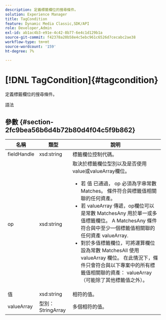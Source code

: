 ```yaml
---
description: 定義標籤欄位的搜尋條件。
solution: Experience Manager
title: TagCondition
feature: Dynamic Media Classic,SDK/API
role: Developer,Admin
exl-id: ab1ac4b3-e91e-4c42-8b77-6e4c1d129b1a
source-git-commit: f42378a20b58e4c5ebc961c6526d7cecabc2ae38
workflow-type: tm+mt
source-wordcount: '159'
ht-degree: 7%

---
```


# [!DNL TagCondition]{#tagcondition}

定義標籤欄位的搜尋條件。

語法

## 參數 {#section-2fc9bea56b6d4b72b80d4f04c5f9b862}

<table id="table_04100BB8ABD84EF68B0A7CE3AD946414"> 
 <thead> 
  <tr> 
   <th colname="col1" class="entry"> 名稱 </th> 
   <th colname="col2" class="entry"> 類型 </th> 
   <th colname="col3" class="entry"> 說明 </th> 
  </tr> 
 </thead>
 <tbody> 
  <tr> 
   <td colname="col1"> <span class="codeph"> <span class="varname"> fieldHandle</span> </span> </td> 
   <td colname="col2"> <span class="codeph"> xsd:string</span> </td> 
   <td colname="col3"> 標籤欄位控制代碼。 </td> 
  </tr> 
  <tr> 
   <td colname="col1"> <span class="codeph"> <span class="varname"> op</span> </span> </td> 
   <td colname="col2"> <span class="codeph"> xsd:string</span> </td> 
   <td colname="col3">取決於標籤欄位型別以及是否使用value或valueArray欄位。 
    <ul id="ul_CC0926425B094B3BB7D70CB392DBDABD">
     <li id="li_09AB923A9A8D4A71917CF59C150E4EF5">若 <span class="codeph"> 值</span> 已通過， <span class="codeph"> op</span> 必須為字串常數Matches。 條件符合與標籤值相關聯的任何資產。 </li>
     <li id="li_70F18494AB6C454EB611F51F16C19FAD">若 <span class="codeph"> valueArray</span> 傳遞，op欄位可以是常數 <span class="codeph"> MatchesAny</span> 用於單一或多值標籤欄位。 A <span class="codeph"> MatchesAny</span> 條件符合與中至少一個標籤值相關聯的任何資產 <span class="codeph"> valueArray</span>. </li>
     <li id="li_0B25542D7E964B26B15591C45D5C66D0">對於多值標籤欄位，可將運算欄位設為常數 <span class="codeph"> MatchesAll</span> 使用 <span class="codeph"> valueArray</span> 欄位。 在此情況下，條件只會符合與以下專案中的所有標籤值相關聯的資產： <span class="codeph"> valueArray</span> （可能除了其他標籤值之外）。 </li>
    </ul></td> 
  </tr> 
  <tr> 
   <td colname="col1"> <span class="codeph"> <span class="varname"> 值</span> </span> </td> 
   <td colname="col2"> <span class="codeph"> xsd:string</span> </td> 
   <td colname="col3"> 相符的值。 </td> 
  </tr> 
  <tr> 
   <td colname="col1"> <span class="codeph"> <span class="varname"> valueArray</span> </span> </td> 
   <td colname="col2"> <span class="codeph"> 型別：StringArray</span> </td> 
   <td colname="col3"> 多個相符的值。 </td> 
  </tr> 
 </tbody> 
</table>
